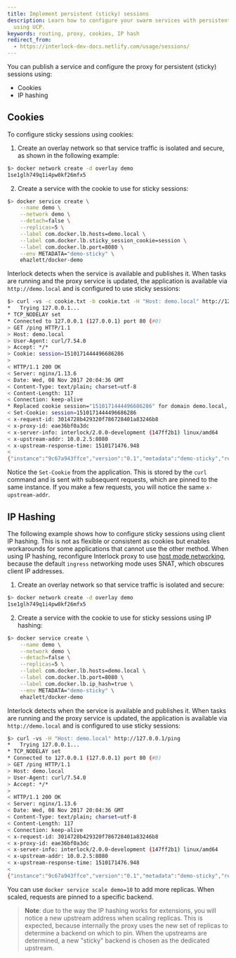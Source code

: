 ```yaml
---
title: Implement persistent (sticky) sessions
description: Learn how to configure your swarm services with persistent sessions
  using UCP.
keywords: routing, proxy, cookies, IP hash
redirect_from:
  - https://interlock-dev-docs.netlify.com/usage/sessions/
---
```


You can publish a service and configure the proxy for persistent (sticky) sessions using:

- Cookies
- IP hashing

## Cookies
To configure sticky sessions using cookies:

1. Create an overlay network so that service traffic is isolated and secure, as shown in the following example:

```bash
$> docker network create -d overlay demo
1se1glh749q1i4pw0kf26mfx5
```

2. Create a service with the cookie to use for sticky sessions:

```bash
$> docker service create \
    --name demo \
    --network demo \
    --detach=false \
    --replicas=5 \
    --label com.docker.lb.hosts=demo.local \
    --label com.docker.lb.sticky_session_cookie=session \
    --label com.docker.lb.port=8080 \
    --env METADATA="demo-sticky" \
    ehazlett/docker-demo
```

Interlock detects when the service is available and publishes it. When tasks are running
and the proxy service is updated, the application is available via `http://demo.local`
and is configured to use sticky sessions:

```bash
$> curl -vs -c cookie.txt -b cookie.txt -H "Host: demo.local" http://127.0.0.1/ping
*   Trying 127.0.0.1...
* TCP_NODELAY set
* Connected to 127.0.0.1 (127.0.0.1) port 80 (#0)
> GET /ping HTTP/1.1
> Host: demo.local
> User-Agent: curl/7.54.0
> Accept: */*
> Cookie: session=1510171444496686286
>
< HTTP/1.1 200 OK
< Server: nginx/1.13.6
< Date: Wed, 08 Nov 2017 20:04:36 GMT
< Content-Type: text/plain; charset=utf-8
< Content-Length: 117
< Connection: keep-alive
* Replaced cookie session="1510171444496686286" for domain demo.local, path /, expire 0
< Set-Cookie: session=1510171444496686286
< x-request-id: 3014728b429320f786728401a83246b8
< x-proxy-id: eae36bf0a3dc
< x-server-info: interlock/2.0.0-development (147ff2b1) linux/amd64
< x-upstream-addr: 10.0.2.5:8080
< x-upstream-response-time: 1510171476.948
<
{"instance":"9c67a943ffce","version":"0.1","metadata":"demo-sticky","request_id":"3014728b429320f786728401a83246b8"}
```

Notice the `Set-Cookie` from the application. This is stored by the `curl` command and is sent with subsequent requests,
which are pinned to the same instance. If you make a few requests, you will notice the same `x-upstream-addr`.

## IP Hashing
The following example shows how to configure sticky sessions using client IP hashing. This is not as flexible or consistent
as cookies but enables workarounds for some applications that cannot use the other method. When using IP hashing, reconfigure Interlock proxy to use [host mode networking](../config/host-mode-networking.md), because the default `ingress` networking mode uses SNAT, which obscures client IP addresses.

1. Create an overlay network so that service traffic is isolated and secure:

```bash
$> docker network create -d overlay demo
1se1glh749q1i4pw0kf26mfx5
```

2. Create a service with the cookie to use for sticky sessions using IP hashing:

```bash
$> docker service create \
    --name demo \
    --network demo \
    --detach=false \
    --replicas=5 \
    --label com.docker.lb.hosts=demo.local \
    --label com.docker.lb.port=8080 \
    --label com.docker.lb.ip_hash=true \
    --env METADATA="demo-sticky" \
    ehazlett/docker-demo
```

Interlock detects when the service is available and publishes it. When tasks are running
and the proxy service is updated, the application is available via `http://demo.local`
and is configured to use sticky sessions:

```bash
$> curl -vs -H "Host: demo.local" http://127.0.0.1/ping
*   Trying 127.0.0.1...
* TCP_NODELAY set
* Connected to 127.0.0.1 (127.0.0.1) port 80 (#0)
> GET /ping HTTP/1.1
> Host: demo.local
> User-Agent: curl/7.54.0
> Accept: */*
>
< HTTP/1.1 200 OK
< Server: nginx/1.13.6
< Date: Wed, 08 Nov 2017 20:04:36 GMT
< Content-Type: text/plain; charset=utf-8
< Content-Length: 117
< Connection: keep-alive
< x-request-id: 3014728b429320f786728401a83246b8
< x-proxy-id: eae36bf0a3dc
< x-server-info: interlock/2.0.0-development (147ff2b1) linux/amd64
< x-upstream-addr: 10.0.2.5:8080
< x-upstream-response-time: 1510171476.948
<
{"instance":"9c67a943ffce","version":"0.1","metadata":"demo-sticky","request_id":"3014728b429320f786728401a83246b8"}
```

You can use `docker service scale demo=10` to add more replicas. When scaled, requests are pinned
to a specific backend.

> **Note**: due to the way the IP hashing works for extensions, you will notice a new upstream address when scaling replicas.  This is
> expected, because internally the proxy uses the new set of replicas to determine a backend on which to pin. When the upstreams are
> determined, a new "sticky" backend is chosen as the dedicated upstream.
